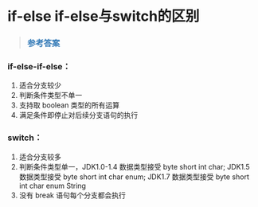 # if-else if-else与switch的区别

> ### <font color=#337AB7 > 参考答案</font> 

### if-else-if-else：

1. 适合分支较少
2. 判断条件类型不单一
3. 支持取 boolean 类型的所有运算
4. 满足条件即停止对后续分支语句的执行

### switch：

1. 适合分支较多
2. 判断条件类型单一，JDK1.0-1.4 数据类型接受 byte short int char; JDK1.5 数据类型接受 byte short int char enum; JDK1.7 数据类型接受 byte short int char enum String
3. 没有 break 语句每个分支都会执行

